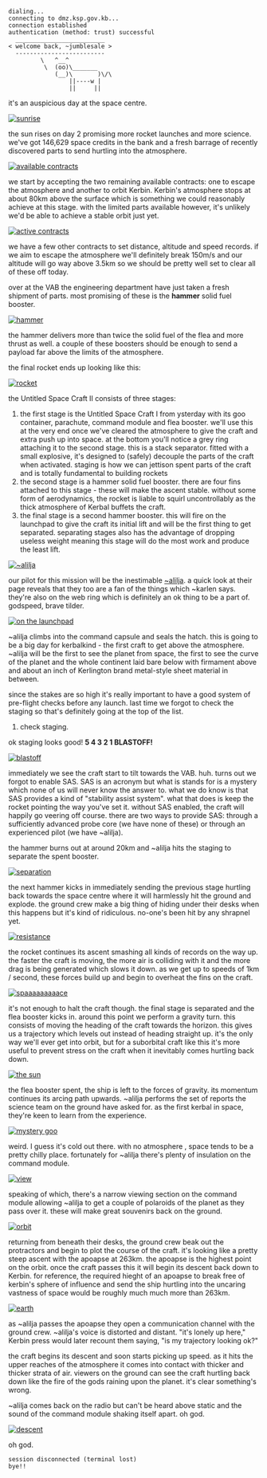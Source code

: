     dialing...
    connecting to dmz.ksp.gov.kb...
    connection established
    authentication (method: trust) successful
      _________________________
    < welcome back, ~jumblesale >
      -------------------------
             \   ^__^ 
              \  (oo)\_______
                 (__)\       )\/\
                     ||----w |
                     ||     ||

it's an auspicious day at the space centre.

[![sunrise](http://i.imgur.com/8fsjoBr.png)](http://i.imgur.com/8fsjoBr.png)

the sun rises on day 2 promising more rocket launches and more science. we've got 146,629 space credits in the bank and a fresh barrage of recently discovered parts to send hurtling into the atmosphere.

[![available contracts](http://imgur.com/Z9wn9a4.png)](http://imgur.com/Z9wn9a4.png)

we start by accepting the two remaining available contracts: one to escape the atmosphere and another to orbit Kerbin. Kerbin's atmosphere stops at about 80km above the surface which is something we could reasonably achieve at this stage. with the limited parts available however, it's unlikely we'd be able to achieve a stable orbit just yet.

[![active contracts](http://i.imgur.com/lex8drZ.png)](http://i.imgur.com/lex8drZ.png)

we have a few other contracts to set distance, altitude and speed records. if we aim to escape the atmosphere we'll definitely break 150m/s and our altitude will go way above 3.5km so we should be pretty well set to clear all of these off today.

over at the VAB the engineering department have just taken a fresh shipment of parts. most promising of these is the **hammer** solid fuel booster.

[![hammer](http://i.imgur.com/d0TvoJI.png)](http://i.imgur.com/d0TvoJI.png)

the hammer delivers more than twice the solid fuel of the flea and more thrust as well. a couple of these boosters should be enough to send a payload far above the limits of the atmosphere.

the final rocket ends up looking like this:

[![rocket](http://i.imgur.com/Oups6jX.png)](http://i.imgur.com/Oups6jX.png)

the Untitled Space Craft II consists of three stages:

1. the first stage is the Untitled Space Craft I from ysterday with its goo container, parachute, command module and flea booster. we'll use this at the very end once we've cleared the atmosphere to give the craft and extra push up into space. at the bottom you'll notice a grey ring attaching it to the second stage. this is a stack separator. fitted with a small explosive, it's designed to (safely) decouple the parts of the craft when activated. staging is how we can jettison spent parts of the craft and is totally fundamental to building rockets
1. the second stage is a hammer solid fuel booster. there are four fins attached to this stage - these will make the ascent stable. without some form of aerodynamics, the rocket is liable to squirl uncontrollably as the thick atmosphere of Kerbal buffets the craft.
1. the final stage is a second hammer booster. this will fire on the launchpad to give the craft its initial lift and will be the first thing to get separated. separating stages also has the advantage of dropping useless weight meaning this stage will do the most work and produce the least lift.

[![~alilja](http://i.imgur.com/xk9SqU9.png)](http://i.imgur.com/xk9SqU9.png)

our pilot for this mission will be the inestimable [~alilja](http://tilde.town/~alilja/). a quick look at their page reveals that they too are a fan of the things which ~karlen says. they're also on the web ring which is definitely an ok thing to be a part of. godspeed, brave tilder.

[![on the launchpad](http://i.imgur.com/ucQXrcw.png)](http://i.imgur.com/ucQXrcw.png)

~alilja climbs into the command capsule and seals the hatch. this is going to be a big day for kerbalkind - the first craft to get above the atmosphere. ~alilja will be the first to see the planet from space, the first to see the curve of the planet and the whole continent laid bare below with firmament above and about an inch of Kerlington brand metal-style sheet material in between.

since the stakes are so high it's really important to have a good system of pre-flight checks before any launch. last time we forgot to check the staging so that's definitely going at the top of the list.

1. check staging.

ok staging looks good! **5 4 3 2 1 BLASTOFF!**

[![blastoff](http://i.imgur.com/1OqVHee.gif)](http://i.imgur.com/1OqVHee.gif)

immediately we see the craft start to tilt towards the VAB. huh. turns out we forgot to enable SAS. SAS is an acronym but what is stands for is a mystery which none of us will never know the answer to. what we do know is that SAS provides a kind of "stability assist system". what that does is keep the rocket pointing the way you've set it. without SAS enabled, the craft will happily go veering off course. there are two ways to provide SAS: through a sufficiently advanced probe core (we have none of these) or through an experienced pilot (we have ~alilja).

the hammer burns out at around 20km and ~alilja hits the staging to separate the spent booster.

[![separation](http://i.imgur.com/Fd3vJ1I.gif)](http://i.imgur.com/Fd3vJ1I.gif)

the next hammer kicks in immediately sending the previous stage hurtling back towards the space centre where it will harmlessly hit the ground and explode. the ground crew make a big thing of hiding under their desks when this happens but it's kind of ridiculous. no-one's been hit by any shrapnel yet.

[![resistance](http://i.imgur.com/iUmCF65.png)](http://i.imgur.com/iUmCF65.png)

the rocket continues its ascent smashing all kinds of records on the way up. the faster the craft is moving, the more air is colliding with it and the more drag is being generated which slows it down. as we get up to speeds of 1km / second, these forces build up and begin to overheat the fins on the craft.

[![spaaaaaaaaace](http://i.imgur.com/1zYyTG4.png)](http://i.imgur.com/1zYyTG4.png)

it's not enough to halt the craft though. the final stage is separated and the flea booster kicks in. around this point we perform a gravity turn. this consists of moving the heading of the craft towards the horizon. this gives us a trajectory which levels out instead of heading straight up. it's the only way we'll ever get into orbit, but for a suborbital craft like this it's more useful to prevent stress on the craft when it inevitably comes hurtling back down.

[![the sun](http://i.imgur.com/8PfUhCW.png)](http://i.imgur.com/8PfUhCW.png)

the flea booster spent, the ship is left to the forces of gravity. its momentum continues its arcing path upwards. ~alilja performs the set of reports the science team on the ground have asked for. as the first kerbal in space, they're keen to learn from the experience.

[![mystery goo](http://i.imgur.com/MPvz2HF.png)](http://i.imgur.com/MPvz2HF.png)

weird. I guess it's cold out there. with no atmosphere , space tends to be a pretty chilly place. fortunately for ~alilja there's plenty of insulation on the command module.

[![view](http://i.imgur.com/N25c3Jd.png)](http://i.imgur.com/N25c3Jd.png)

speaking of which, there's a narrow viewing section on the command module allowing ~alilja to get a couple of polaroids of the planet as they pass over it. these will make great souvenirs back on the ground.

[![orbit](http://i.imgur.com/nMYPawm.png)](http://i.imgur.com/nMYPawm.png)

returning from beneath their desks, the ground crew beak out the protractors and begin to plot the course of the craft. it's looking like a pretty steep ascent with the apoapse at 263km. the apoapse is the highest point on the orbit. once the craft passes this it will begin its descent back down to Kerbin. for reference, the required hieght of an apoapse to break free of kerbin's sphere of influence and send the ship hurtling into the uncaring vastness of space would be roughly much much more than 263km.

[![earth](http://i.imgur.com/HYQm9iq.png)](http://i.imgur.com/HYQm9iq.png)

as ~alilja passes the apoapse they open a communication channel with the ground crew. ~alilja's voice is distorted and distant. "it's lonely up here," Kerbin press would later recount them saying, "is my trajectory looking ok?"

the craft begins its descent and soon starts picking up speed. as it hits the upper reaches of the atmosphere it comes into contact with thicker and thicker strata of air. viewers on the ground can see the craft hurtling back down like the fire of the gods raining upon the planet. it's clear something's wrong.

~alilja comes back on the radio but can't be heard above static and the sound of the command module shaking itself apart. oh god.

[![descent](http://i.imgur.com/cZC7qhU.gif)](http://i.imgur.com/cZC7qhU.gif)

oh god.

    session disconnected (terminal lost)
    bye!!